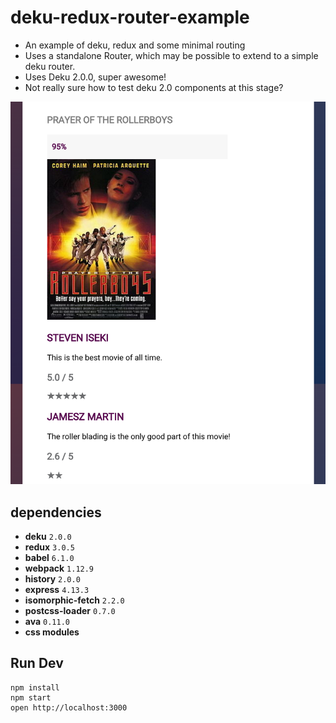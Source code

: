 # deku-redux-router-example

- An example of deku, redux and some minimal routing
- Uses a standalone Router, which may be possible to extend to a simple deku router.
- Uses Deku 2.0.0, super awesome!
- Not really sure how to test deku 2.0 components at this stage?

![](https://raw.githubusercontent.com/StevenIseki/deku-redux-router-example/master/build/img/screenshot.png)

## dependencies

* **deku** `2.0.0`  
* **redux** `3.0.5`
* **babel** `6.1.0`
* **webpack** `1.12.9`
* **history** `2.0.0`
* **express** `4.13.3`
* **isomorphic-fetch** `2.2.0`
* **postcss-loader** `0.7.0`
* **ava** `0.11.0`
* **css modules**

## Run Dev

```
npm install
npm start
open http://localhost:3000
```
